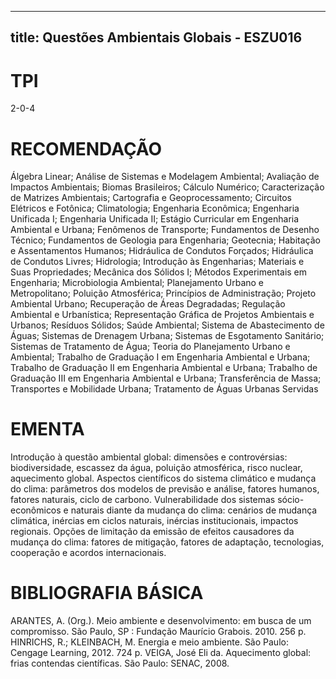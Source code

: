 
---
title: Questões Ambientais Globais - ESZU016 
---

# TPI

2-0-4

# RECOMENDAÇÃO

Álgebra Linear; Análise de Sistemas e Modelagem Ambiental; Avaliação de Impactos Ambientais; Biomas Brasileiros; Cálculo Numérico; Caracterização de Matrizes Ambientais; Cartografia e Geoprocessamento; Circuitos Elétricos e Fotônica; Climatologia; Engenharia Econômica; Engenharia Unificada I; Engenharia Unificada II; Estágio Curricular em Engenharia Ambiental e Urbana; Fenômenos de Transporte; Fundamentos de Desenho Técnico; Fundamentos de Geologia para Engenharia; Geotecnia; Habitação e Assentamentos Humanos; Hidráulica de Condutos Forçados; Hidráulica de Condutos Livres; Hidrologia; Introdução às Engenharias; Materiais e Suas Propriedades; Mecânica dos Sólidos I; Métodos Experimentais em Engenharia; Microbiologia Ambiental; Planejamento Urbano e Metropolitano; Poluição Atmosférica; Princípios de Administração; Projeto Ambiental Urbano; Recuperação de Áreas Degradadas; Regulação Ambiental e Urbanística; Representação Gráfica de Projetos Ambientais e Urbanos; Resíduos Sólidos; Saúde Ambiental; Sistema de Abastecimento de Águas; Sistemas de Drenagem Urbana; Sistemas de Esgotamento Sanitário; Sistemas de Tratamento de Água; Teoria do Planejamento Urbano e Ambiental; Trabalho de Graduação I em Engenharia Ambiental e Urbana; Trabalho de Graduação II em Engenharia Ambiental e Urbana; Trabalho de Graduação III em Engenharia Ambiental e Urbana; Transferência de Massa; Transportes e Mobilidade Urbana; Tratamento de Águas Urbanas Servidas

# EMENTA

Introdução à questão ambiental global: dimensões e controvérsias: biodiversidade, escassez da água, poluição atmosférica, risco nuclear, aquecimento global. Aspectos científicos do sistema climático e mudança do clima: parâmetros dos modelos de previsão e análise, fatores humanos, fatores naturais, ciclo de carbono. Vulnerabilidade dos sistemas sócio- econômicos e naturais diante da mudança do clima: cenários de mudança climática, inércias em ciclos naturais, inércias institucionais, impactos regionais. Opções de limitação da emissão de efeitos causadores da mudança do clima: fatores de mitigação, fatores de adaptação, tecnologias, cooperação e acordos internacionais.

# BIBLIOGRAFIA BÁSICA

ARANTES, A. (Org.). Meio ambiente e desenvolvimento: em busca de um compromisso. São Paulo, SP : Fundação Maurício Grabois. 2010. 256 p.
HINRICHS, R.; KLEINBACH, M. Energia e meio ambiente. São Paulo: Cengage Learning, 2012. 724 p.
VEIGA, José Eli da. Aquecimento global: frias contendas científicas. São Paulo: SENAC, 2008.
        